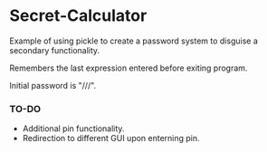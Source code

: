 # Secret-Calculator
Example of using pickle to create a password system to disguise a secondary functionality.

Remembers the last expression entered before exiting program.

Initial password is "///".

### TO-DO

- Additional pin functionality.
- Redirection to different GUI upon enterning pin.
